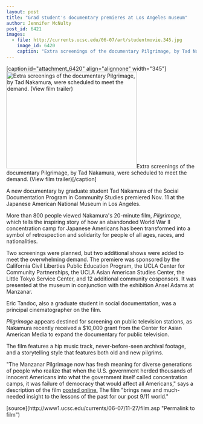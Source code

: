 ```yaml
---
layout: post
title: "Grad student's documentary premieres at Los Angeles museum"
author: Jennifer McNulty
post_id: 6421
images:
  - file: http://currents.ucsc.edu/06-07/art/studentmovie.345.jpg
    image_id: 6420
    caption: "Extra screenings of the documentary Pilgrimage, by Tad Nakamura, were scheduled to meet the demand. (View film trailer)"
---
```


[caption id="attachment_6420" align="alignnone" width="345"]<a href="http://localhost/mysite/wp-content/uploads/2006/11/studentmovie.345.jpg"><img class="size-full wp-image-6420" src="http://localhost/mysite/wp-content/uploads/2006/11/studentmovie.345.jpg" alt="Extra screenings of the documentary Pilgrimage, by Tad Nakamura, were scheduled to meet the demand. (View film trailer)" width="345" height="255" /></a>Extra screenings of the documentary Pilgrimage, by Tad Nakamura, were scheduled to meet the demand. (View film trailer)[/caption]
<a name="content" id="content"></a>
<p>
  A new documentary by graduate student Tad Nakamura of the Social Documentation Program in Community Studies premiered Nov. 11 at the Japanese American National Museum in Los Angeles.
</p>
<p>
  More than 800 people viewed Nakamura's 20-minute film, <i>Pilgrimage</i>, which tells the inspiring story of how an abandonded World War II concentration camp for Japanese Americans has been transformed into a symbol of retrospection and solidarity for people of all ages, races, and nationalities.
</p>
<p>
  Two screenings were planned, but two additional shows were added to meet the overwhelming demand. The premiere was sponsored by the California Civil Liberties Public Education Program, the UCLA Center for Community Partnerships, the UCLA Asian American Studies Center, the Little Tokyo Service Center, and 12 additional community cosponsors. It was presented at the museum in conjunction with the exhibition Ansel Adams at Manzanar.
</p>
<p>
  Eric Tandoc, also a graduate student in social documentation, was a principal cinematographer on the film.
</p>
<p>
  <i>Pilgrimage</i> appears destined for screening on public television stations, as Nakamura recently received a $10,000 grant from the Center for Asian American Media to expand the documentary for public television.
</p>
<p>
  The film features a hip music track, never-before-seen archival footage, and a storytelling style that features both old and new pilgrims.
</p>
<p>
  "The Manzanar Pilgrimage now has fresh meaning for diverse generations of people who realize that when the U.S. government herded thousands of innocent Americans into what the government itself called concentration camps, it was failure of democracy that would affect all Americans," says a description of the film <a href="http://www.myspace.com/pilgrimagethemovie">posted online.</a> The film "brings new and much-needed insight to the lessons of the past for our post 9/11 world."<br>
</p>
[source](http://www1.ucsc.edu/currents/06-07/11-27/film.asp "Permalink to film")

